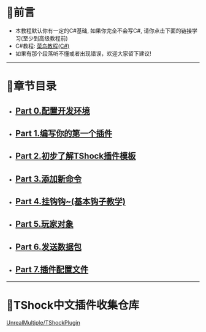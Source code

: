 # 📄前言
- 本教程默认你有一定的C#基础, 如果你完全不会写C#, 请你点击下面的链接学习(至少到高级教程前)
- C#教程: [菜鸟教程(C#)](https://www.runoob.com/csharp/csharp-tutorial.html)
- 如果有那个段落听不懂或者出现错误，欢迎大家留下建议!
----
# 📖章节目录  
- ## [Part 0.配置开发环境](Part0.md)​
- ## [Part 1.编写你的第一个插件](Part1.md)​
- ## [Part 2.初步了解TShock插件模板](Part2.md)​
- ## [Part 3.添加新命令](Part3.md)​
- ## [Part 4.挂钩钩~(基本钩子教学)](Part4.md)​
- ## [Part 5.玩家对象](Part5.md)​
- ## [Part 6.发送数据包](Part6.md)​
- ## [Part 7.插件配置文件](Part7.md)​
---
# 🧪TShock中文插件收集仓库
[UnrealMultiple/TShockPlugin](https://github.com/UnrealMultiple/TShockPlugin)
